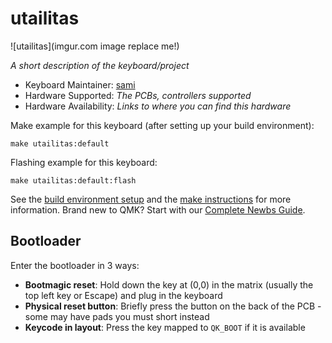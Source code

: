 # utailitas

![utailitas](imgur.com image replace me!)

*A short description of the keyboard/project*

* Keyboard Maintainer: [sami](https://github.com/springycash)
* Hardware Supported: *The PCBs, controllers supported*
* Hardware Availability: *Links to where you can find this hardware*

Make example for this keyboard (after setting up your build environment):

    make utailitas:default

Flashing example for this keyboard:

    make utailitas:default:flash

See the [build environment setup](https://docs.qmk.fm/#/getting_started_build_tools) and the [make instructions](https://docs.qmk.fm/#/getting_started_make_guide) for more information. Brand new to QMK? Start with our [Complete Newbs Guide](https://docs.qmk.fm/#/newbs).

## Bootloader

Enter the bootloader in 3 ways:

* **Bootmagic reset**: Hold down the key at (0,0) in the matrix (usually the top left key or Escape) and plug in the keyboard
* **Physical reset button**: Briefly press the button on the back of the PCB - some may have pads you must short instead
* **Keycode in layout**: Press the key mapped to `QK_BOOT` if it is available
